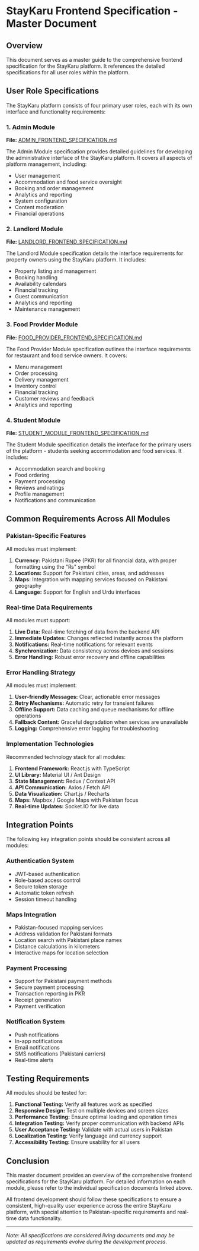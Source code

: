 # StayKaru Frontend Specification - Master Document

## Overview

This document serves as a master guide to the comprehensive frontend specification for the StayKaru platform. It references the detailed specifications for all user roles within the platform.

## User Role Specifications

The StayKaru platform consists of four primary user roles, each with its own interface and functionality requirements:

### 1. Admin Module

**File:** [ADMIN_FRONTEND_SPECIFICATION.md](./ADMIN_FRONTEND_SPECIFICATION.md)

The Admin Module specification provides detailed guidelines for developing the administrative interface of the StayKaru platform. It covers all aspects of platform management, including:

- User management
- Accommodation and food service oversight
- Booking and order management
- Analytics and reporting
- System configuration
- Content moderation
- Financial operations

### 2. Landlord Module

**File:** [LANDLORD_FRONTEND_SPECIFICATION.md](./LANDLORD_FRONTEND_SPECIFICATION.md)

The Landlord Module specification details the interface requirements for property owners using the StayKaru platform. It includes:

- Property listing and management
- Booking handling
- Availability calendars
- Financial tracking
- Guest communication
- Analytics and reporting
- Maintenance management

### 3. Food Provider Module

**File:** [FOOD_PROVIDER_FRONTEND_SPECIFICATION.md](./FOOD_PROVIDER_FRONTEND_SPECIFICATION.md)

The Food Provider Module specification outlines the interface requirements for restaurant and food service owners. It covers:

- Menu management
- Order processing
- Delivery management
- Inventory control
- Financial tracking
- Customer reviews and feedback
- Analytics and reporting

### 4. Student Module

**File:** [STUDENT_MODULE_FRONTEND_SPECIFICATION.md](./STUDENT_MODULE_FRONTEND_SPECIFICATION.md)

The Student Module specification details the interface for the primary users of the platform - students seeking accommodation and food services. It includes:

- Accommodation search and booking
- Food ordering
- Payment processing
- Reviews and ratings
- Profile management
- Notifications and communication

## Common Requirements Across All Modules

### Pakistan-Specific Features

All modules must implement:

1. **Currency:** Pakistani Rupee (PKR) for all financial data, with proper formatting using the "₨" symbol
2. **Locations:** Support for Pakistani cities, areas, and addresses
3. **Maps:** Integration with mapping services focused on Pakistani geography
4. **Language:** Support for English and Urdu interfaces

### Real-time Data Requirements

All modules must support:

1. **Live Data:** Real-time fetching of data from the backend API
2. **Immediate Updates:** Changes reflected instantly across the platform
3. **Notifications:** Real-time notifications for relevant events
4. **Synchronization:** Data consistency across devices and sessions
5. **Error Handling:** Robust error recovery and offline capabilities

### Error Handling Strategy

All modules must implement:

1. **User-friendly Messages:** Clear, actionable error messages
2. **Retry Mechanisms:** Automatic retry for transient failures
3. **Offline Support:** Data caching and queue mechanisms for offline operations
4. **Fallback Content:** Graceful degradation when services are unavailable
5. **Logging:** Comprehensive error logging for troubleshooting

### Implementation Technologies

Recommended technology stack for all modules:

1. **Frontend Framework:** React.js with TypeScript
2. **UI Library:** Material UI / Ant Design
3. **State Management:** Redux / Context API
4. **API Communication:** Axios / Fetch API
5. **Data Visualization:** Chart.js / Recharts
6. **Maps:** Mapbox / Google Maps with Pakistan focus
7. **Real-time Updates:** Socket.IO for live data

## Integration Points

The following key integration points should be consistent across all modules:

### Authentication System

- JWT-based authentication
- Role-based access control
- Secure token storage
- Automatic token refresh
- Session timeout handling

### Maps Integration

- Pakistan-focused mapping services
- Address validation for Pakistani formats
- Location search with Pakistani place names
- Distance calculations in kilometers
- Interactive maps for location selection

### Payment Processing

- Support for Pakistani payment methods
- Secure payment processing
- Transaction reporting in PKR
- Receipt generation
- Payment verification

### Notification System

- Push notifications
- In-app notifications
- Email notifications
- SMS notifications (Pakistani carriers)
- Real-time alerts

## Testing Requirements

All modules should be tested for:

1. **Functional Testing:** Verify all features work as specified
2. **Responsive Design:** Test on multiple devices and screen sizes
3. **Performance Testing:** Ensure optimal loading and operation times
4. **Integration Testing:** Verify proper communication with backend APIs
5. **User Acceptance Testing:** Validate with actual users in Pakistan
6. **Localization Testing:** Verify language and currency support
7. **Accessibility Testing:** Ensure usability for all users

## Conclusion

This master document provides an overview of the comprehensive frontend specifications for the StayKaru platform. For detailed information on each module, please refer to the individual specification documents linked above.

All frontend development should follow these specifications to ensure a consistent, high-quality user experience across the entire StayKaru platform, with special attention to Pakistan-specific requirements and real-time data functionality.

---

*Note: All specifications are considered living documents and may be updated as requirements evolve during the development process.*
